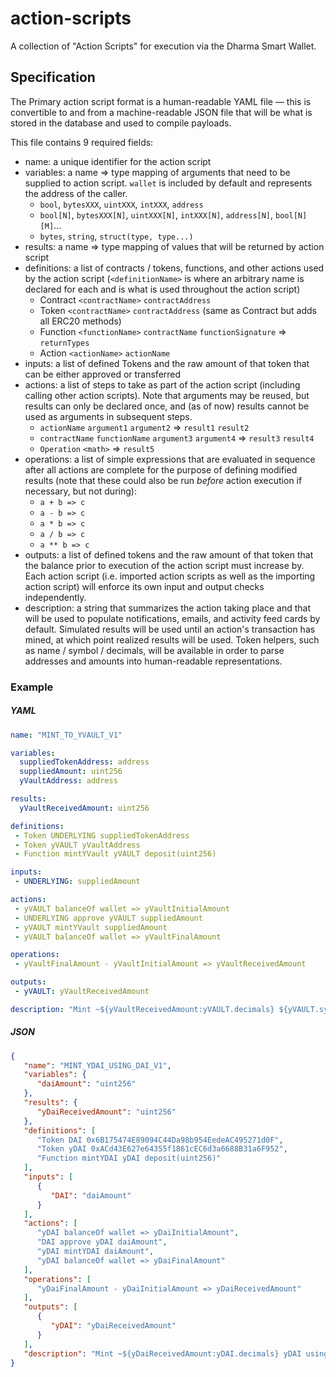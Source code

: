 # action-scripts
A collection of "Action Scripts" for execution via the Dharma Smart Wallet.

## Specification
The Primary action script format is a human-readable YAML file — this is convertible to and from a machine-readable JSON file that will be what is stored in the database and used to compile payloads.

This file contains 9 required fields:

- name: a unique identifier for the action script
- variables: a name ⇒ type mapping of arguments that need to be supplied to action script. `wallet` is included by default and represents the address of the caller.
    - `bool`, `bytesXXX`, `uintXXX`, `intXXX`, `address`
    - `bool[N]`, `bytesXXX[N]`, `uintXXX[N]`, `intXXX[N]`, `address[N]`, `bool[N][M]`...
    - `bytes`, `string`, `struct(type, type...)`
- results: a name ⇒ type mapping of values that will be returned by action script
- definitions: a list of contracts / tokens, functions, and other actions used by the action script (`<definitionName>` is where an arbitrary name is declared for each and is what is used throughout the action script)
    - Contract `<contractName>` `contractAddress`
    - Token `<contractName>` `contractAddress` (same as Contract but adds all ERC20 methods)
    - Function `<functionName>` `contractName` `functionSignature` ⇒ `returnTypes`
    - Action `<actionName>` `actionName`
- inputs: a list of defined Tokens and the raw amount of that token that can be either approved or transferred
- actions: a list of steps to take as part of the action script (including calling other action scripts). Note that arguments may be reused, but results can only be declared once, and (as of now) results cannot be used as arguments in subsequent steps.
    - `actionName` `argument1` `argument2` ⇒ `result1` `result2`
    - `contractName` `functionName` `argument3` `argument4` ⇒ `result3` `result4`
    - `Operation` `<math>` ⇒ `result5`
- operations: a list of simple expressions that are evaluated in sequence after all actions are complete for the purpose of defining modified results (note that these could also be run *before* action execution if necessary, but not during):
    - `a + b => c`
    - `a - b => c`
    - `a * b => c`
    - `a / b => c`
    - `a ** b => c`
- outputs: a list of defined tokens and the raw amount of that token that the balance prior to execution of the action script must increase by. Each action script (i.e. imported action scripts as well as the importing action script) will enforce its own input and output checks independently.
- description: a string that summarizes the action taking place and that will be used to populate notifications, emails, and activity feed cards by default. Simulated results will be used until an action's transaction has mined, at which point realized results will be used. Token helpers, such as name / symbol / decimals, will be available in order to parse addresses and amounts into human-readable representations.

### Example
##### YAML
```yaml
name: "MINT_TO_YVAULT_V1"

variables:
  suppliedTokenAddress: address
  suppliedAmount: uint256
  yVaultAddress: address

results:
  yVaultReceivedAmount: uint256

definitions:
 - Token UNDERLYING suppliedTokenAddress
 - Token yVAULT yVaultAddress
 - Function mintYVault yVAULT deposit(uint256)

inputs:
 - UNDERLYING: suppliedAmount

actions:
 - yVAULT balanceOf wallet => yVaultInitialAmount
 - UNDERLYING approve yVAULT suppliedAmount
 - yVAULT mintYVault suppliedAmount
 - yVAULT balanceOf wallet => yVaultFinalAmount

operations:
 - yVaultFinalAmount - yVaultInitialAmount => yVaultReceivedAmount

outputs:
 - yVAULT: yVaultReceivedAmount

description: "Mint ~${yVaultReceivedAmount:yVAULT.decimals} ${yVAULT.symbol} using ${suppliedAmount:UNDERLYING.decimals} ${UNDERLYING.symbol}"
```
##### JSON
```json
{
   "name": "MINT_YDAI_USING_DAI_V1",
   "variables": {
      "daiAmount": "uint256"
   },
   "results": {
      "yDaiReceivedAmount": "uint256"
   },
   "definitions": [
      "Token DAI 0x6B175474E89094C44Da98b954EedeAC495271d0F",
      "Token yDAI 0xACd43E627e64355f1861cEC6d3a6688B31a6F952",
      "Function mintYDAI yDAI deposit(uint256)"
   ],
   "inputs": [
      {
         "DAI": "daiAmount"
      }
   ],
   "actions": [
      "yDAI balanceOf wallet => yDaiInitialAmount",
      "DAI approve yDAI daiAmount",
      "yDAI mintYDAI daiAmount",
      "yDAI balanceOf wallet => yDaiFinalAmount"
   ],
   "operations": [
      "yDaiFinalAmount - yDaiInitialAmount => yDaiReceivedAmount"
   ],
   "outputs": [
      {
         "yDAI": "yDaiReceivedAmount"
      }
   ],
   "description": "Mint ~${yDaiReceivedAmount:yDAI.decimals} yDAI using ${daiAmount:DAI.decimals} Dai"
}
```